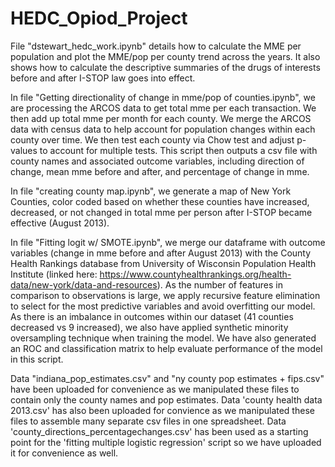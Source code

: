 # HEDC_Opiod_Project
File "dstewart_hedc_work.ipynb" details how to calculate the MME per population and plot the MME/pop per county trend across the years. It also shows how to calculate the descriptive summaries of the drugs of interests before and after I-STOP law goes into effect.

In file "Getting directionality of change in mme/pop of counties.ipynb", we are processing the ARCOS data to get total mme per each transaction. We then add up total mme per month for each county. We merge the ARCOS data with census data to help account for population changes within each county over time. We then test each county via Chow test and adjust p-values to account for multiple tests. This script then outputs a csv file with county names and associated outcome variables, including direction of change, mean mme before and after, and percentage of change in mme.

In file "creating county map.ipynb", we generate a map of New York Counties, color coded based on whether these counties have increased, decreased, or not changed in total mme per person after I-STOP became effective (August 2013).

In file "Fitting logit w/ SMOTE.ipynb", we merge our dataframe with outcome variables (change in mme before and after August 2013) with the County Health Rankings database from University of Wisconsin Population Health Institute (linked here: https://www.countyhealthrankings.org/health-data/new-york/data-and-resources). As the number of features in comparison to observations is large, we apply recursive feature elimination to select for the most predictive variables and avoid overfitting our model. As there is an imbalance in outcomes within our dataset (41 counties decreased vs 9 increased), we also have applied synthetic minority oversampling technique when training the model. We have also generated an ROC and classification matrix to help evaluate performance of the model in this script.

Data "indiana_pop_estimates.csv" and "ny county pop estimates + fips.csv" have been uploaded for convenience as we manipulated these files to contain only the county names and pop estimates.
Data 'county health data 2013.csv' has also been uploaded for convience as we manipulated these files to assemble many separate csv files in one spreadsheet.
Data 'county_directions_percentagechanges.csv' has been used as a starting point for the 'fitting multiple logistic regression' script so we have uploaded it for convenience as well.
